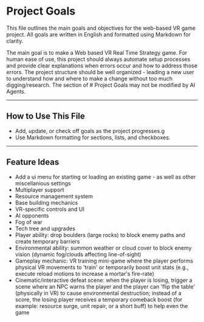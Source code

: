 # Project Goals

This file outlines the main goals and objectives for the web-based VR game project. All goals are written in English and formatted using Markdown for clarity.

The main goal is to make a Web based VR Real Time Strategy game.
For human ease of use, this project should always automate setup processes and provide clear explanations when errors occur and how to address those errors.
The project structure should be well organized - leading a new user to understand how and where to make a change without too much digging/research.
The section of # Project Goals may not be modified by AI Agents.

---

## How to Use This File

- Add, update, or check off goals as the project progresses.g
- Use Markdown formatting for sections, lists, and checkboxes.

---

## Feature Ideas

- Add a ui menu for starting or loading an existing game - as well as other miscellanious settings
- Multiplayer support
- Resource management system
- Base building mechanics
- VR-specific controls and UI
- AI opponents
- Fog of war
- Tech tree and upgrades
- Player ability: drop boulders (large rocks) to block enemy paths and create temporary barriers
- Environmental ability: summon weather or cloud cover to block enemy vision (dynamic fog/clouds affecting line-of-sight)
- Gameplay mechanic: VR training mini-game where the player performs physical VR movements to 'train' or temporarily boost unit stats (e.g., execute reload motions to increase a mortar's fire-rate)
- Cinematic/interactive defeat scene: when the player is losing, trigger a scene where an NPC warns the player and the player can 'flip the table' (physically in VR) to cause environmental destruction; instead of a score, the losing player receives a temporary comeback boost (for example: resource surge, unit repair, or a short buff) to help even the game
